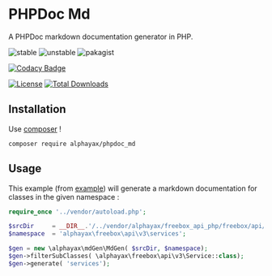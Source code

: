 
# PHPDoc Md

A PHPDoc markdown documentation generator in PHP.

![stable](https://poser.pugx.org/alphayax/phpdoc_md/v/stable)
![unstable](https://poser.pugx.org/alphayax/phpdoc_md/v/unstable)
![pakagist](https://img.shields.io/packagist/v/alphayax/phpdoc_md.svg)

<!-- 
[![Build Status](https://travis-ci.org/alphayax/phpdoc_md.svg?branch=master)](https://travis-ci.org/alphayax/phpdoc_md)
[![Coverage](https://api.codacy.com/project/badge/Coverage/f3569cf671f04b8ab6d699be3fd011e5)](https://www.codacy.com/app/alphayax/freebox_api_php?utm_source=github.com&amp;utm_medium=referral&amp;utm_content=alphayax/freebox_api_php&amp;utm_campaign=Badge_Coverage)
-->

[![Codacy Badge](https://api.codacy.com/project/badge/Grade/92d84b7d5f284c248937099ffc7afa5a)](https://www.codacy.com/app/alphayax/phpdoc_md?utm_source=github.com&amp;utm_medium=referral&amp;utm_content=alphayax/phpdoc_md&amp;utm_campaign=Badge_Grade)

[![License](https://poser.pugx.org/alphayax/phpdoc_md/license)](https://packagist.org/packages/alphayax/phpdoc_md)
[![Total Downloads](https://poser.pugx.org/alphayax/phpdoc_md/downloads)](https://packagist.org/packages/alphayax/phpdoc_md)

## Installation

Use [composer](https://getcomposer.org/) ! 

```
composer require alphayax/phpdoc_md
```


## Usage

This example (from [example](example/)) will generate a markdown documentation for classes in the given namespace : 

```php
require_once '../vendor/autoload.php';

$srcDir     = __DIR__.'/../vendor/alphayax/freebox_api_php/freebox/api/v3/services';
$namespace  = 'alphayax\freebox\api\v3\services';

$gen = new \alphayax\mdGen\MdGen( $srcDir, $namespace);
$gen->filterSubClasses( \alphayax\freebox\api\v3\Service::class);
$gen->generate( 'services');
```

